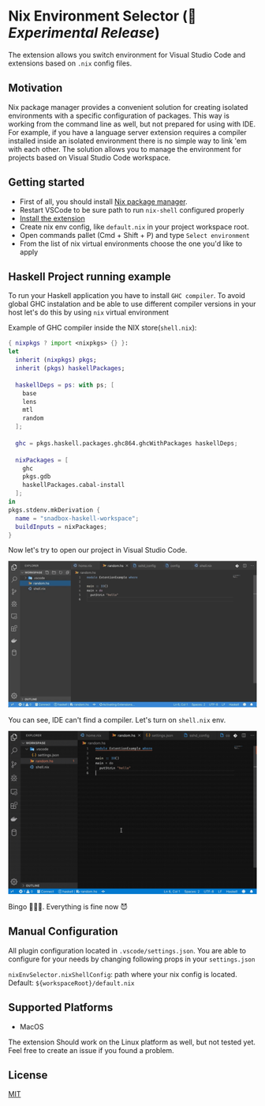 # Nix Environment Selector (🧪 *Experimental Release*)

The extension allows you switch environment for Visual Studio Code and extensions based on `.nix` config files.

## Motivation

Nix package manager provides a convenient solution for creating isolated environments with a specific configuration of packages. This way is working from the command line as well, but not prepared for using with IDE. For example, if you have a language server extension requires a compiler installed inside an isolated environment there is no simple way to link 'em with each other. The solution allows you to manage the environment for projects based on Visual Studio Code workspace.

## Getting started

* First of all, you should install [Nix package manager](https://nixos.org/nix/).
* Restart VSCode to be sure path to run `nix-shell` configured properly
* [Install the extension](https://marketplace.visualstudio.com/items?itemName=arrterian.nix-env-selector)
* Create nix env config, like `default.nix` in your project workspace root.
* Open commands pallet (Cmd + Shift + P) and type `Select environment`
* From the list of nix virtual environments choose the one you'd like to apply

## Haskell Project running example

To run your Haskell application you have to install `GHC compiler`. To avoid global GHC instalation and be able to use different compiler versions in your host let's do this by using `nix` virtual environment

Example of GHC compiler inside the NIX store(`shell.nix`):

```nix
{ nixpkgs ? import <nixpkgs> {} }:
let
  inherit (nixpkgs) pkgs;
  inherit (pkgs) haskellPackages;

  haskellDeps = ps: with ps; [
    base
    lens
    mtl
    random
  ];

  ghc = pkgs.haskell.packages.ghc864.ghcWithPackages haskellDeps;

  nixPackages = [
    ghc
    pkgs.gdb
    haskellPackages.cabal-install
  ];
in
pkgs.stdenv.mkDerivation {
  name = "snadbox-haskell-workspace";
  buildInputs = nixPackages;
}
```

Now let's try to open our project in Visual Studio Code.

![Without Env Demo](resources/without-env-demo.gif)

You can see, IDE can't find a compiler. Let's turn on `shell.nix` env.

![With Env Demo](resources/with-env-demo.gif)

Bingo 🎉🎉🎉. Everything is fine now 😈

## Manual Configuration

All plugin configuration located in `.vscode/settings.json`. You are able to configure for your needs by changing following props in your `settings.json`

`nixEnvSelector.nixShellConfig`: path where your nix config is located. Default: `${workspaceRoot}/default.nix`


## Supported Platforms

* MacOS

The extension Should work on the Linux platform as well, but not tested yet. Feel free to create an issue if you found a problem.

## License

[MIT](LICENSE)

